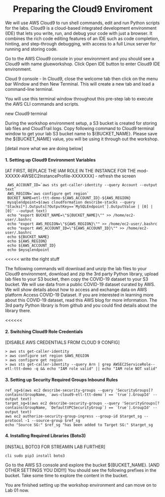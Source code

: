 



<h1 id="toc_0" align="center">
Preparing the Cloud9 Enviroment
</h1>


We will use AWS Cloud9 to run shell commands, edit and run Python scripts for the labs. Cloud9 is a cloud-based integrated development environment (IDE) that lets you write, run, and debug your code with just a browser. It combines the rich code editing features of an IDE such as code completion, hinting, and step-through debugging, with access to a full Linux server for running and storing code.

Go to the AWS Cloud9 console in your environment and you should see a Cloud9 with name glueworkshop. Click Open IDE button to enter Cloud9 IDE environment.

<LINK> Cloud 9 console - In Cloud9, close the welcome tab then click on the menu bar Window and then New Terminal. This will create a new tab and load a command-line terminal.

You will use this terminal window throughout this pre-step lab to execute the AWS CLI commands and scripts.

new Cloud9 terminal


During the workshop environment setup, a S3 bucket is created for storing lab files and CloudTrail logs. Copy following command to Cloud9 terminal window to get your lab S3 bucket name to ${BUCKET_NAME}. Please save the ${BUCKET_NAME} value, you will be using it through out the workshop.

[detail more what we are doing below]


#### **1.** Setting up Cloud9 Environment Variables  


[AT FIRST, REPLACE THE IAM ROLE IN THE INSTANCE FOR THE mod-XXXXX-AWSEC2InstanceProfile-XXXXXXX] - refresh the screen

~~~shell
 AWS_ACCOUNT_ID=`aws sts get-caller-identity --query Account --output text`
 AWS_REGION=`aws configure get region`
 BUCKET_NAME=etl-ttt-demo-${AWS_ACCOUNT_ID}-${AWS_REGION}
 mysqlendpoint=$(aws cloudformation describe-stacks --query 'Stacks[*].Outputs[?OutputKey==`MySQLEndpoint`].OutputValue | [0] | [0]' --output text)
 echo "export BUCKET_NAME=\"${BUCKET_NAME}\"" >> /home/ec2-user/.bashrc
 echo "export AWS_REGION=\"${AWS_REGION}\"" >> /home/ec2-user/.bashrc
 echo "export AWS_ACCOUNT_ID=\"${AWS_ACCOUNT_ID}\"" >> /home/ec2-user/.bashrc
 echo ${BUCKET_NAME}
 echo ${AWS_REGION}
 echo ${AWS_ACCOUNT_ID}
 echo $mysqlendpoint  
~~~ 


<<<<< write the right stuff

The following commands will download and unzip the lab files to your Cloud9 environment, download and zip the 3rd party Python library, upload lab files to your S3 bucket, then copy the COVID-19 dataset to your S3 bucket.
We will use data from a public COVID-19 dataset curated by AWS. We will show details about how to access and exchange data on AWS platform Access COVID-19 Dataset. If you are interested in learning more about this COVID-19 dataset, read this AWS blog
for more information. The 3rd party Python library is from github
and you could find details about the library there.

<<<<<<


#### **2.** Switching Cloud9 Role Credentials  

[DISABLE AWS CREDENTIALS FROM CLOUD 9 CONFIG]

~~~cli
> aws sts get-caller-identity
> aws configure set region $AWS_REGION
> aws configure get region
> aws sts get-caller-identity --query Arn | grep AWSEC2ServiceRole--etl-ttt-demo -q && echo "IAM role valid" || echo "IAM role NOT valid"
~~~


#### **3.** Setting up Security Required Groups Inbound Rules  

~~~shell
ref_sg=$(aws ec2 describe-security-groups --query 'SecurityGroups[?contains(GroupName, `aws-cloud9-etl-ttt-demo`) == `true`].GroupId' --output text)
target_sg=$(aws ec2 describe-security-groups --query 'SecurityGroups[?contains(GroupName, `DefaultVPCSecurityGroup`) == `true`].GroupId' --output text)
aws ec2 authorize-security-group-ingress --group-id $target_sg --protocol -1 --source-group $ref_sg
echo "Source SG:" $ref_sg "has been added to Target SG:" $target_sg
~~~
 
#### **4.** Installing Required Libraries (Boto3)  

[INSTALL BOTO3 FOR STREAMIN LAB FURTHER]

~~~shell
cli sudo pip3 install boto3
~~~

<!-- 

-----------[NOT NEED TO DO THE FOLLOWING THINGS - GET ONLY NECESSARY FILE - MOVE IT TO MY OWN ASSETS BUCKET]
cd ~/environment
aws s3 cp s3://ee-assets-prod-us-east-1/modules/aa287fde7dd448ffac85ed7824e5c1f0/v7/download/glue-workshop.zip glue-workshop.zip
unzip glue-workshop.zip
mkdir ~/environment/glue-workshop/library
mkdir ~/environment/glue-workshop/output
mkdir -p /tmp/dsd/csv_tables/

[NOT NEED THIS...]
git clone https://github.com/jefftune/pycountry-convert.git
cd ~/environment/pycountry-convert
zip -r pycountry_convert.zip pycountry_convert/
mv ~/environment/pycountry-convert/pycountry_convert.zip ~/environment/glue-workshop/library/

---[NOT NEED THIS]
---cd ~/environment/glue-workshop
---aws s3 cp --recursive ~/environment/glue-workshop/code/ s3://$BUCKET_NAME/script/
--------------------------------------------------------------------

-->


Go to the AWS S3 console and explore the bucket ${BUCKET_NAME}. [AND OTHER SETTINGS YOU DID!!!] You should see the following prefixes in the bucket. Take some time to explore the content in the bucket.

You are finished setting up the workshop environment and can move on to Lab 01 now.
